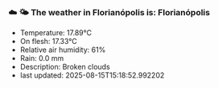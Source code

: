 ### ☁️ 🌤️  The weather in Florianópolis is: Florianópolis

- Temperature: 17.89°C
- On flesh: 17.33°C
- Relative air humidity: 61%
- Rain: 0.0 mm
- Description: Broken clouds
- last updated: 2025-08-15T15:18:52.992202
